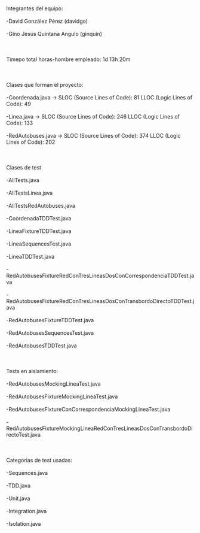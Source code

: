 <br>Integrantes del equipo: </br>
<br>-David González Pérez (davidgo)</br>
<br>-Gino Jesús Quintana Angulo (ginquin)</br>
<br></br>
<br>Timepo total horas-hombre empleado: 1d 13h 20m</br>
<br></br>
<br>Clases que forman el proyecto:</br>
<br> -Coordenada.java ->            SLOC (Source Lines of Code): 81         LLOC (Logic Lines of Code): 49</br>
<br> -Linea.java ->                 SLOC (Source Lines of Code): 246        LLOC (Logic Lines of Code): 133</br>
<br> -RedAutobuses.java ->          SLOC (Source Lines of Code): 374        LLOC (Logic Lines of Code): 202</br>
<br></br>
<br>Clases de test</br>
<br> -AllTests.java </br>
<br> -AllTestsLinea.java </br>
<br> -AllTestsRedAutobuses.java </br>
<br> -CoordenadaTDDTest.java </br>
<br> -LineaFixtureTDDTest.java </br>
<br> -LineaSequencesTest.java </br>	
<br> -LineaTDDTest.java </br>
<br> -RedAutobusesFixtureRedConTresLineasDosConCorrespondenciaTDDTest.java </br>
<br> -RedAutobusesFixtureRedConTresLineasDosConTransbordoDirectoTDDTest.java </br>
<br> -RedAutobusesFixtureTDDTest.java </br>
<br> -RedAutobusesSequencesTest.java </br>
<br> -RedAutobusesTDDTest.java </br>
<br></br>
<br>Tests en aislamiento:</br>
<br> -RedAutobusesMockingLineaTest.java </br>
<br> -RedAutobusesFixtureMockingLineaTest.java </br>
<br> -RedAutobusesFixtureConCorrespondenciaMockingLineaTest.java </br>
<br> -RedAutobusesFixtureMockingLineaRedConTresLineasDosConTransbordoDirectoTest.java </br>
<br></br>
<br>Categorias de test usadas:</br>
<br> -Sequences.java </br>
<br> -TDD.java </br>
<br> -Unit.java </br>
<br> -Integration.java </br>
<br> -Isolation.java </br>
<br></br>